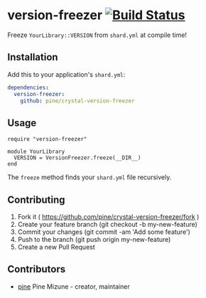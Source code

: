 # version-freezer [![Build Status](https://travis-ci.org/pine/crystal-version-freezer.svg?branch=master)](https://travis-ci.org/pine/crystal-version-freezer)

Freeze `YourLibrary::VERSION` from `shard.yml` at compile time!


## Installation

Add this to your application's `shard.yml`:

```yaml
dependencies:
  version-freezer:
    github: pine/crystal-version-freezer
```


## Usage

```crystal
require "version-freezer"

module YourLibrary
  VERSION = VersionFreezer.freeze(__DIR__)
end
```

The `freeze` method finds your `shard.yml` file recursively.


## Contributing

1. Fork it ( https://github.com/pine/crystal-version-freezer/fork )
2. Create your feature branch (git checkout -b my-new-feature)
3. Commit your changes (git commit -am 'Add some feature')
4. Push to the branch (git push origin my-new-feature)
5. Create a new Pull Request

## Contributors

- [pine](https://github.com/pine) Pine Mizune - creator, maintainer
